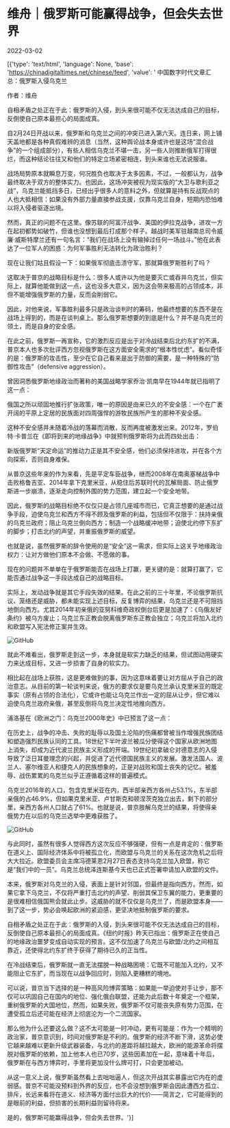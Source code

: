 # 维舟｜俄罗斯可能赢得战争，但会失去世界

2022-03-02

[{'type': 'text/html', 'language': None, 'base': 'https://chinadigitaltimes.net/chinese/feed', 'value': ' 中国数字时代文章汇总：俄罗斯入侵乌克兰

作者：维舟



自相矛盾之处正在于此：俄罗斯的入侵，到头来很可能不仅无法达成自己的目标，反倒使自己原本最担心的局面成真。



自2月24日开战以来，俄罗斯和乌克兰之间的冲突已进入第六天。连日来，网上铺天盖地都是各种真假难辨的消息（当然，这种舆论战本身或许也是这场“混合战争”的一个组成部分），有些人相信乌克兰不堪一击，另一些人则推断俄军打得很烂，而这种结论往往又和他们的特定立场紧密相连，到头来谁也无法说服谁。

战场局势原本就瞬息万变，何况胜负也取决于太多因素，不过，一般都认为，战争最终取决于双方的整体实力。也因此，这场冲突被视为现实版的“大卫与歌利亚之战”，乌克兰能抵挡多日，已经出乎很多人的意料之外，但就算是持有反战观点的人也大抵相信：如果没有外部力量直接参战支援，仅靠乌克兰自身，短期内恐怕难以将入侵者驱逐出境。

然而，真正的问题不在这里。像苏联的阿富汗战争、美国的伊拉克战争，进攻一方在起初都势如破竹，但谁也没想到最后打成那个样子。越战时美军驻越南总司令威廉·威斯特摩兰还有一句名言：“我们在战场上没有输掉过任何一场战斗。”他在此表达了一位军人的困惑：为何军事胜利无法转化为政治胜利？

现在让我们姑且假设一下：如果俄军彻底击溃守军，那就算俄罗斯胜利了吗？

这取决于普京的战略目标是什么：很多人或许以为他是要灭亡或吞并乌克兰，但实际上，就算他能做到这一点，这也没多大意义，因为这会带来极高的占领成本，非但不能增强俄罗斯的力量，反而会削弱它。

因此，对他来说，军事胜利最多只是政治谈判时的筹码，他最终想要的东西不是在战场上得到的，而是在谈判桌上。那么俄罗斯想要的到底是什么？并不是乌克兰的领土，而是自身的安全感。

在此之前，俄罗斯一再宣称，它的激烈反应是出于对冷战结束后北约东扩的不满，普京本人也多次批评西方忽视俄罗斯在这方面安全需求的“根本性忧虑”。看似奇怪的是：俄罗斯的攻击性，至少在它自己看来是出于防御的需要，是一种特殊的“防御性攻击”（defensive aggression）。

曾因洞悉俄罗斯地缘政治而著称的美国战略学家乔治·凯南早在1944年就已指明了这一点：



俄国之所以顽固地推行扩张政策，唯一的原因是由来已久的不安全感：一个在广袤开阔的平原上定居的民族面对四周强悍的游牧民族所产生的那种不安全感。



这种不安全感并未随着冷战的落幕而消散，反而再度被激发出来。2012年，罗伯特·卡普兰在《即将到来的地缘战争》中就预判俄罗斯将为此而四处出击：



新版俄罗斯“天定命运”的推动力正是其不安全感，他们必须保持进攻，并在各个方向探索，否则自身难保。



从普京这些年来的作为来看，先是平定车臣战争，继而2008年在南奥塞梯战争中击败格鲁吉亚、2014年拿下克里米亚，从稳住后苏联时代的瓦解局面、防止俄罗斯进一步崩溃，逐渐走向控制外围的势力范围，建立起一个安全地带。

因此，俄罗斯的战略目标绝不仅仅只是占领几座城市而已，它真正想要的是通过战争手段，迫使乌克兰和西方不得不顾及俄罗斯的利益，包括但不仅限于：扶持亲俄的乌克兰政府；阻止乌克兰倒向西方；制造一个战略缓冲地带；迫使北约停下东扩的脚步；打击北约的声望，并重振俄罗斯的威望。

也就是说，虽然俄罗斯的辞令使用的是“安全”这一需求，但实际上这关乎地缘政治权力：让对方做他们原本不会做、不愿做的事。

现在的问题并不单单在于俄罗斯能否在战场上打赢，更关键的是：就算打赢了，它能否通过战争这一手段达成自己的战略目标。

实际上，发动战争就是其它手段失效的结果。在此之前的三十年里，不论俄罗斯抗议、笼络还是威胁，都未能实现上述目标，反复博弈的结果，乌克兰还是不可阻挡地倒向西方。尤其2014年初亲俄的亚努科维奇政权倒台后更是加速了：《乌俄友好条约》被乌方废止；乌克兰东正教会脱离俄罗斯东正教会独立；乌克兰将加入北约和欧盟写入宪法修正案并生效。

![GitHub](https://chinadigitaltimes.net/chinese/files/2022/03/post-677715-621f89c5139ff.png)

就此不难看出，俄罗斯走到这一步，本身就是软实力缺乏的结果，但试图动用硬实力来达成目标，又进一步损害了自身的软实力。

相比起在战场上获胜，这是更难做到的事，因为这意味着要让对方屈从于自己的政治意志。从目前的第一轮谈判来说，俄方的要求仅是要乌克兰承认克里米亚的既定事实（原有占领的合法化），它或许也能让乌克兰作出一定的屈从让步，但它难以迫使乌克兰政府亲俄，甚至反倒将乌克兰决定性地推向西方。

浦洛基在《欧洲之门：乌克兰2000年史》中已预言了这一点：



在历史上，战争的冲击、失败的耻辱以及国土沦陷的伤痛都曾被当作增强民族团结和塑造强烈民族认同的工具。18世纪下半叶波兰被瓜分使得这个国家从欧洲地图上消失，却成为近代波兰民族主义形成的开端。19世纪初拿破仑对德意志的入侵导致了泛日耳曼理念的兴起，并促进了近代德国民族主义的发展。激发法国人、波兰人、塞尔维亚人和捷克人的民族想象的，正是对战败和国土丧失的记忆。被羞辱、战伤累累的乌克兰似乎正遵循着这样的普遍模式。



乌克兰2016年的人口，包含克里米亚在内，西半部亲西方各州占53.1%，东半部亲俄的占46.9%，但如果克里米亚、卢甘斯克和顿涅茨克独立出去，剩下的部分里，亲西方各州人口就占了61%。也就是说，普京肢解乌克兰的结果，将使得亲俄势力在以后的乌克兰选举中更难获胜了。

![GitHub](https://chinadigitaltimes.net/chinese/files/2022/03/post-677715-621f89c6c2fb9.png)

与此同时，虽然有很多人觉得西方这次反应不够强硬，但有一点是肯定的：俄罗斯在道义上、国际经济体系中将被孤立化，而欧盟与乌克兰的关系在这次危机之后将大大拉近。欧盟委员会主席冯德莱恩2月27日表态支持乌克兰加入欧盟，称它是“我们中的一员”。乌克兰总统泽连斯基今天也已正式签署申请加入欧盟的文件。

本来，俄罗斯对乌克兰的入侵，表面上是针对邻国，但最终是指向西方。然而，如果它拿下乌克兰，不仅将严重打击北约的声望、削弱其保卫东翼的能力，更重要的是很难相信俄国熊会就此止步。这威胁的就不仅仅是乌克兰了，而是欧盟本身——到了这一步，势必会唤起欧洲的紧迫感，更坚决地抵制俄罗斯的要求。

自相矛盾之处正在于此：俄罗斯的入侵，到头来很可能不仅无法达成自己的目标，反倒使自己原本最担心的局面成真。《纽约时报》昨天已指出：俄罗斯正在使自己的地缘政治噩梦变成自动实现的预言。这不仅加速了乌克兰与欧盟/北约之间相互靠近，还使得北约东扩终于获得了期待已久的正当性。

在冷战结束后，俄罗斯就一直无法摆脱一种战略困境：它既不可能加入北约，又不能阻止它东扩，而当现在以战争回应时，则陷入更糟糕的境地。

可以说，普京当下选择的是一种高风险博弈策略：如果能一举迫使对手让步，那不仅可以巩固自己在国内的地位、强化俄白联盟，还能为此后数十年奠定一个框架，重树俄罗斯的大国地位，然而，如果失败，俄罗斯不仅可能丧失原有势力范围，在遭受孤立后还可能在经济上彻底沦为一个二流国家。

那么他为什么还要这么做？这不太可能是一时冲动，更有可能是：作为一个精明的政治家，普京意识到，时间对俄罗斯是不利的。俄罗斯的经济不断下滑，这势必使它越来越难以更新升级武器装备，与北约的差距将越拉越大，欧洲的能源革命将摆脱对俄罗斯的依赖，加上他本人也已70岁，这些因素加在一起，意味着十年后，俄罗斯在与西方博弈时，手里将更加没什么牌可打，只会更加被动。

从这一意义上说，俄罗斯虽然看上去咄咄逼人，但这次开战其实暴露出它内在的虚弱感。普京不可能没预料到外界的反应，也不会没想到俄罗斯会因此遭西方孤立、排斥，长远来看将在道义、经济等方面付出巨大的代价——简言之，它可能得到的是眼前的利益，但损害的长期利益则留待将来。

是的，俄罗斯可能赢得战争，但会失去世界。'}]